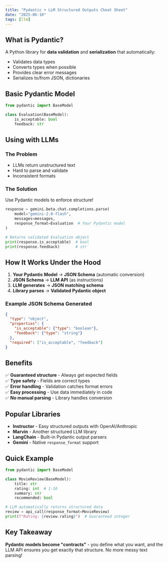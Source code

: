 ```yaml
---
title: "Pydantic + LLM Structured Outputs Cheat Sheet"
date: "2025-06-10"
tags: [llm]
---
```



## What is Pydantic?
A Python library for **data validation** and **serialization** that automatically:
- Validates data types
- Converts types when possible
- Provides clear error messages
- Serializes to/from JSON, dictionaries

## Basic Pydantic Model

```python
from pydantic import BaseModel

class Evaluation(BaseModel):
    is_acceptable: bool
    feedback: str
```

## Using with LLMs

### The Problem
- LLMs return unstructured text
- Hard to parse and validate
- Inconsistent formats

### The Solution
Use Pydantic models to enforce structure!

```python
response = gemini.beta.chat.completions.parse(
    model="gemini-2.0-flash", 
    messages=messages, 
    response_format=Evaluation  # Your Pydantic model
)

# Returns validated Evaluation object
print(response.is_acceptable)  # bool
print(response.feedback)       # str
```

## How It Works Under the Hood

1. **Your Pydantic Model** → **JSON Schema** (automatic conversion)
2. **JSON Schema** → **LLM API** (as instructions)
3. **LLM generates** → **JSON matching schema**
4. **Library parses** → **Validated Pydantic object**

### Example JSON Schema Generated
```json
{
  "type": "object",
  "properties": {
    "is_acceptable": {"type": "boolean"},
    "feedback": {"type": "string"}
  },
  "required": ["is_acceptable", "feedback"]
}
```

## Benefits

✅ **Guaranteed structure** - Always get expected fields  
✅ **Type safety** - Fields are correct types  
✅ **Error handling** - Validation catches format errors  
✅ **Easy processing** - Use data immediately in code  
✅ **No manual parsing** - Library handles conversion  

## Popular Libraries

- **Instructor** - Easy structured outputs with OpenAI/Anthropic
- **Marvin** - Another structured LLM library
- **LangChain** - Built-in Pydantic output parsers
- **Gemini** - Native `response_format` support

## Quick Example

```python
from pydantic import BaseModel

class MovieReview(BaseModel):
    title: str
    rating: int  # 1-10
    summary: str
    recommended: bool

# LLM automatically returns structured data
review = api_call(response_format=MovieReview)
print(f"Rating: {review.rating}")  # Guaranteed integer
```

## Key Takeaway
**Pydantic models become "contracts"** - you define what you want, and the LLM API ensures you get exactly that structure. No more messy text parsing!
